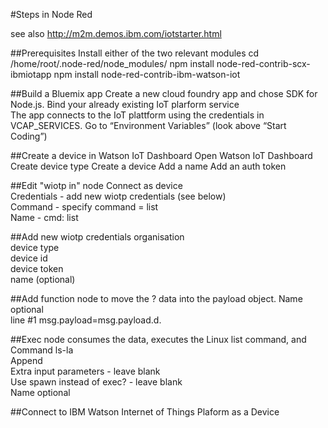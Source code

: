 #Steps in Node Red

see also http://m2m.demos.ibm.com/iotstarter.html

##Prerequisites
  Install either of the two relevant modules
  cd /home/root/.node-red/node_modules/
  npm install node-red-contrib-scx-ibmiotapp 
  npm install node-red-contrib-ibm-watson-iot

##Build a Bluemix app
  Create a new cloud foundry app and chose SDK for Node.js. 
  Bind your already existing IoT plarform service  
  The app connects to the IoT plattform using the credentials in VCAP_SERVICES. 
  Go to “Environment Variables” (look above “Start Coding”)

##Create a device in Watson IoT Dashboard
  Open Watson IoT Dashboard
  Create device type
  Create a device
  Add a name
  Add an auth token

##Edit "wiotp in" node 
  Connect as device  
  Credentials - add new wiotp credentials (see below)  
  Command - specify command = list    
  Name - cmd: list    

##Add new wiotp credentials 
  organisation    
  device type  
  device id  
  device token    
  name (optional)  
  
##Add function node to move the ? data into the payload object. 
  Name optional <your name>  
  line #1 msg.payload=msg.payload.d.<your name>  
  
##Exec node consumes the data, executes the Linux list command, and 
  Command  ls-la    
  Append    
  Extra input parameters - leave blank    
  Use spawn instead of exec? - leave blank    
  Name optional 

##Connect to IBM Watson Internet of Things Plaform as a Device

  
